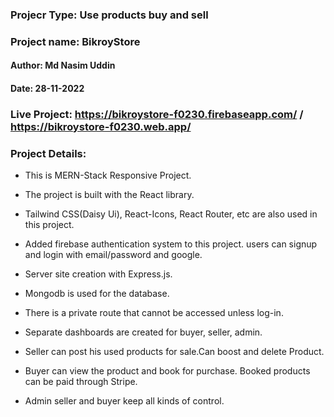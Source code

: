 ### Projecr Type: Use products buy and sell

### Project name: BikroyStore

#### Author: Md Nasim Uddin

#### Date: 28-11-2022

### Live Project: https://bikroystore-f0230.firebaseapp.com/ / https://bikroystore-f0230.web.app/

### Project Details:

- This is MERN-Stack Responsive Project.

- The project is built with the React library.

- Tailwind CSS(Daisy Ui), React-Icons, React Router, etc are also used in this project.

- Added firebase authentication system to this project. users can signup and login with email/password and google.

* Server site creation with Express.js.

* Mongodb is used for the database.

* There is a private route that cannot be accessed unless log-in.

* Separate dashboards are created for buyer, seller, admin.

* Seller can post his used products for sale.Can boost and delete Product.

* Buyer can view the product and book for purchase. Booked products can be paid through Stripe.

* Admin seller and buyer keep all kinds of control.
